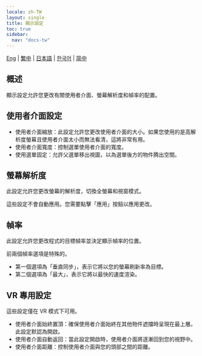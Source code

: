```yaml
---
locale: zh-TW
layout: single
title: 顯示設定
toc: true
sidebar:
  nav: "docs-tw"
---
```

[Eng](/dancexr/features/display_settings) | [繁中](/tw/dancexr/features/display_settings) | [日本語](/jp/dancexr/features/display_settings) | [한국어](/kr/dancexr/features/display_settings) | [简中](/zh/dancexr/features/display_settings)


## 概述
顯示設定允許您更改有關使用者介面、螢幕解析度和幀率的配置。

## 使用者介面設定
* 使用者介面縮放：此設定允許您更改使用者介面的大小。如果您使用的是高解析度螢幕且使用者介面太小而無法看清，這將非常有用。
* 使用者介面寬度：控制選單使用者介面的寬度。
* 使用選單固定：允許父選單移出視圖，以為選單後方的物件腾出空間。

## 螢幕解析度
此設定允許您更改螢幕的解析度，切換全螢幕和視窗模式。

這些設定不會自動應用。您需要點擊「應用」按鈕以應用更改。

## 幀率
此設定允許您更改程式的目標幀率並決定顯示幀率的位置。

前兩個幀率選項是特殊的。
* 第一個選項為「垂直同步」，表示它將以您的螢幕刷新率為目標。
* 第二個選項為「最大」，表示它將以最快的速度渲染。

## VR 專用設定
這些設定僅在 VR 模式下可用。
* 使用者介面始終置頂：確保使用者介面始終在其他物件遮擋時呈現在最上層。此設定默認為開啟。
* 使用者介面自動返回：當此設定開啟時，使用者介面將逐漸回到您的視野中。
* 使用者介面距離：控制使用者介面與您的頭部之間的距離。